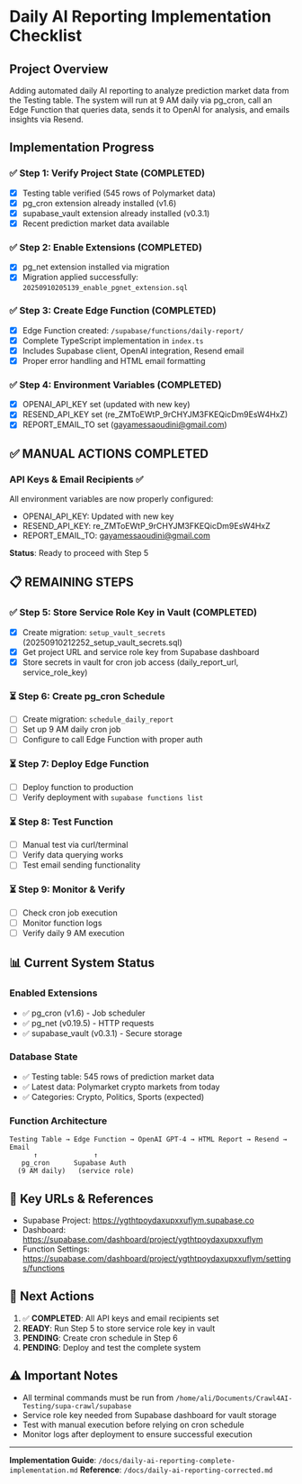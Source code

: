 # Daily AI Reporting Implementation Checklist

## Project Overview
Adding automated daily AI reporting to analyze prediction market data from the Testing table. The system will run at 9 AM daily via pg_cron, call an Edge Function that queries data, sends it to OpenAI for analysis, and emails insights via Resend.

## Implementation Progress

### ✅ Step 1: Verify Project State (COMPLETED)
- [x] Testing table verified (545 rows of Polymarket data)
- [x] pg_cron extension already installed (v1.6)
- [x] supabase_vault extension already installed (v0.3.1)
- [x] Recent prediction market data available

### ✅ Step 2: Enable Extensions (COMPLETED)
- [x] pg_net extension installed via migration
- [x] Migration applied successfully: `20250910205139_enable_pgnet_extension.sql`

### ✅ Step 3: Create Edge Function (COMPLETED)
- [x] Edge Function created: `/supabase/functions/daily-report/`
- [x] Complete TypeScript implementation in `index.ts`
- [x] Includes Supabase client, OpenAI integration, Resend email
- [x] Proper error handling and HTML email formatting

### ✅ Step 4: Environment Variables (COMPLETED)
- [x] OPENAI_API_KEY set (updated with new key)
- [x] RESEND_API_KEY set (re_ZMToEWtP_9rCHYJM3FKEQicDm9EsW4HxZ)
- [x] REPORT_EMAIL_TO set (gayamessaoudini@gmail.com)

## ✅ MANUAL ACTIONS COMPLETED

### API Keys & Email Recipients ✅
All environment variables are now properly configured:
- OPENAI_API_KEY: Updated with new key
- RESEND_API_KEY: re_ZMToEWtP_9rCHYJM3FKEQicDm9EsW4HxZ
- REPORT_EMAIL_TO: gayamessaoudini@gmail.com

**Status**: Ready to proceed with Step 5

## 📋 REMAINING STEPS

### ✅ Step 5: Store Service Role Key in Vault (COMPLETED)
- [x] Create migration: `setup_vault_secrets` (20250910212252_setup_vault_secrets.sql)
- [x] Get project URL and service role key from Supabase dashboard
- [x] Store secrets in vault for cron job access (daily_report_url, service_role_key)

### ⏳ Step 6: Create pg_cron Schedule
- [ ] Create migration: `schedule_daily_report`
- [ ] Set up 9 AM daily cron job
- [ ] Configure to call Edge Function with proper auth

### ⏳ Step 7: Deploy Edge Function
- [ ] Deploy function to production
- [ ] Verify deployment with `supabase functions list`

### ⏳ Step 8: Test Function
- [ ] Manual test via curl/terminal
- [ ] Verify data querying works
- [ ] Test email sending functionality

### ⏳ Step 9: Monitor & Verify
- [ ] Check cron job execution
- [ ] Monitor function logs
- [ ] Verify daily 9 AM execution

## 📊 Current System Status

### Enabled Extensions
- ✅ pg_cron (v1.6) - Job scheduler
- ✅ pg_net (v0.19.5) - HTTP requests  
- ✅ supabase_vault (v0.3.1) - Secure storage

### Database State
- ✅ Testing table: 545 rows of prediction market data
- ✅ Latest data: Polymarket crypto markets from today
- ✅ Categories: Crypto, Politics, Sports (expected)

### Function Architecture
```
Testing Table → Edge Function → OpenAI GPT-4 → HTML Report → Resend → Email
      ↑              ↑                                               
   pg_cron      Supabase Auth                                       
  (9 AM daily)   (service role)                                    
```

## 🔗 Key URLs & References
- Supabase Project: https://ygthtpoydaxupxxuflym.supabase.co
- Dashboard: https://supabase.com/dashboard/project/ygthtpoydaxupxxuflym
- Function Settings: https://supabase.com/dashboard/project/ygthtpoydaxupxxuflym/settings/functions

## 📝 Next Actions
1. ✅ **COMPLETED**: All API keys and email recipients set
2. **READY**: Run Step 5 to store service role key in vault
3. **PENDING**: Create cron schedule in Step 6
4. **PENDING**: Deploy and test the complete system

## ⚠️ Important Notes
- All terminal commands must be run from `/home/ali/Documents/Crawl4AI-Testing/supa-crawl/supabase`
- Service role key needed from Supabase dashboard for vault storage
- Test with manual execution before relying on cron schedule
- Monitor logs after deployment to ensure successful execution

---
**Implementation Guide**: `/docs/daily-ai-reporting-complete-implementation.md`
**Reference**: `/docs/daily-ai-reporting-corrected.md`